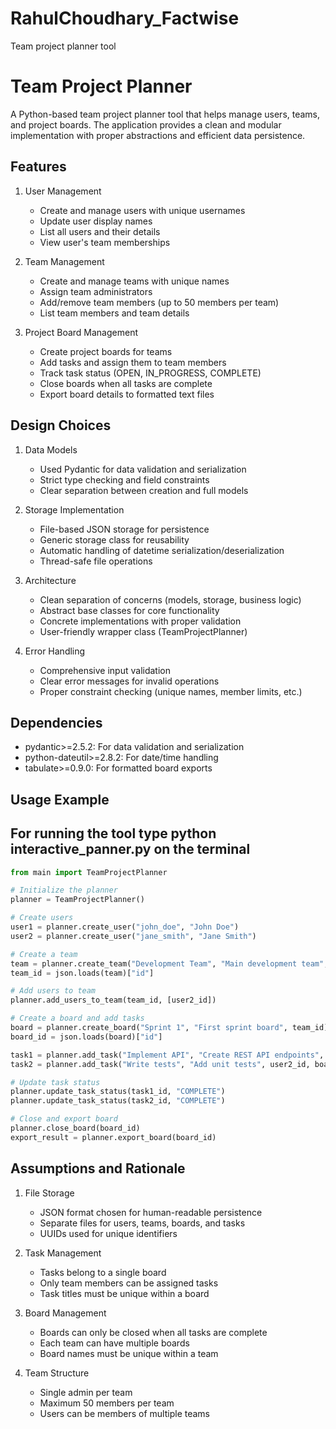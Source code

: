 # RahulChoudhary_Factwise
Team project planner tool

# Team Project Planner

A Python-based team project planner tool that helps manage users, teams, and project boards. The application provides a clean and modular implementation with proper abstractions and efficient data persistence.

## Features

1. User Management
   - Create and manage users with unique usernames
   - Update user display names
   - List all users and their details
   - View user's team memberships

2. Team Management
   - Create and manage teams with unique names
   - Assign team administrators
   - Add/remove team members (up to 50 members per team)
   - List team members and team details

3. Project Board Management
   - Create project boards for teams
   - Add tasks and assign them to team members
   - Track task status (OPEN, IN_PROGRESS, COMPLETE)
   - Close boards when all tasks are complete
   - Export board details to formatted text files

## Design Choices

1. Data Models
   - Used Pydantic for data validation and serialization
   - Strict type checking and field constraints
   - Clear separation between creation and full models

2. Storage Implementation
   - File-based JSON storage for persistence
   - Generic storage class for reusability
   - Automatic handling of datetime serialization/deserialization
   - Thread-safe file operations

3. Architecture
   - Clean separation of concerns (models, storage, business logic)
   - Abstract base classes for core functionality
   - Concrete implementations with proper validation
   - User-friendly wrapper class (TeamProjectPlanner)

4. Error Handling
   - Comprehensive input validation
   - Clear error messages for invalid operations
   - Proper constraint checking (unique names, member limits, etc.)

## Dependencies

- pydantic>=2.5.2: For data validation and serialization
- python-dateutil>=2.8.2: For date/time handling
- tabulate>=0.9.0: For formatted board exports

## Usage Example
## For running the tool type python interactive_panner.py on the terminal
```python
from main import TeamProjectPlanner

# Initialize the planner
planner = TeamProjectPlanner()

# Create users
user1 = planner.create_user("john_doe", "John Doe")
user2 = planner.create_user("jane_smith", "Jane Smith")

# Create a team
team = planner.create_team("Development Team", "Main development team", user1_id)
team_id = json.loads(team)["id"]

# Add users to team
planner.add_users_to_team(team_id, [user2_id])

# Create a board and add tasks
board = planner.create_board("Sprint 1", "First sprint board", team_id)
board_id = json.loads(board)["id"]

task1 = planner.add_task("Implement API", "Create REST API endpoints", user1_id, board_id)
task2 = planner.add_task("Write tests", "Add unit tests", user2_id, board_id)

# Update task status
planner.update_task_status(task1_id, "COMPLETE")
planner.update_task_status(task2_id, "COMPLETE")

# Close and export board
planner.close_board(board_id)
export_result = planner.export_board(board_id)
```

## Assumptions and Rationale

1. File Storage
   - JSON format chosen for human-readable persistence
   - Separate files for users, teams, boards, and tasks
   - UUIDs used for unique identifiers

2. Task Management
   - Tasks belong to a single board
   - Only team members can be assigned tasks
   - Task titles must be unique within a board

3. Board Management
   - Boards can only be closed when all tasks are complete
   - Each team can have multiple boards
   - Board names must be unique within a team

4. Team Structure
   - Single admin per team
   - Maximum 50 members per team
   - Users can be members of multiple teams





